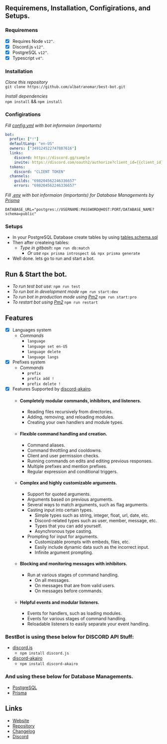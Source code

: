 ## Requiremens, Installation, Configirations, and Setups.

### Requiremens

- [x] Requires Node `v12^`.
- [x] Discord.js `v12^`.
- [x] PostgreSQL `v12^`.
- [x] Typescript `v4^`.

### Installation

_Clone this repository_  
`git clone https://github.com/albatranomar/best-bot.git`

_Install dependencies_  
`npm install` && `npm install`

### Configirations

_Fill [config.yml](https://github.com/albatranomar/best-bot/blob/master/config.yml.sample) with bot informaion (importants)_

```yml
bot:
  prefix: ["!"]
  defaultLang: "en-US"
  owners: ["349124522747887616"]
  links:
    discord: https://discord.gg/sample
    invite: https://discord.com/oauth2/authorize?client_id={{client_id}}&scope=bot&permissions=8
  tokens:
    discord: "CLIENT TOKEN"
  channels:
    guilds: "698204562246336657"
    errors: "698204562246336657"
```

_Fill [.env](https://github.com/albatranomar/best-bot/blob/master/prisma/.env.sample) with bot informaion (importants) for Database Managements by [Prisma](https://www.prisma.io/)_

```env
DATABASE_URL="postgres://USERNAME:PASSWORD@HOST:PORT/DATABASE_NAME?schema=public"
```

### Setups

- In your PostgreSQL Database create tables by using [tables.schema.sql]()
- Then after createing tables:
  - _Type in gitbash_: `npm run db:match`
    - _Or use_ `npx prisma introspect && npx prisma generate`
- Well done. lets go to run and start a bot.

## Run & Start the bot.

- _To run test bot use:_ `npm run test`
- _To run bot in development mode_ `npm run start:dev`
- _To run bot in production mode using [Pm2](https://github.com/Unitech/pm2)_ `npm run start:pro`
- _To restart bot using [Pm2](https://github.com/Unitech/pm2)_ `npm run restart`

## Features

- [x] Languages system
  - _Commands_
    - `language`
    - `language set en-US`
    - `language delete`
    - `language langs`
- [x] Prefixes system
  - _Commands_
    - `prefix`
    - `prefix add !`
    - `prefix delete !`
- [x] Features Supported by [discord-akairo](https://github.com/discord-akairo/discord-akairo).
  - #### Completely modular commands, inhibitors, and listeners.
    - Reading files recursively from directories.
    - Adding, removing, and reloading modules.
    - Creating your own handlers and module types.

  - #### Flexible command handling and creation.
    - Command aliases.
    - Command throttling and cooldowns.
    - Client and user permission checks.
    - Running commands on edits and editing previous responses.
    - Multiple prefixes and mention prefixes.
    - Regular expression and conditional triggers.

  - #### Complex and highly customizable arguments.
    - Support for quoted arguments.
    - Arguments based on previous arguments.
    - Several ways to match arguments, such as flag arguments.
    - Casting input into certain types.
      - Simple types such as string, integer, float, url, date, etc.
      - Discord-related types such as user, member, message, etc.
      - Types that you can add yourself.
      - Asynchronous type casting.
    - Prompting for input for arguments.
      - Customizable prompts with embeds, files, etc.
      - Easily include dynamic data such as the incorrect input.
      - Infinite argument prompting.

  - #### Blocking and monitoring messages with inhibitors.
    - Run at various stages of command handling.
      - On all messages.
      - On messages that are from valid users.
      - On messages before commands.

  - #### Helpful events and modular listeners.
    - Events for handlers, such as loading modules.
    - Events for various stages of command handling.
    - Reloadable listeners to easily separate your event handling.

### BestBot is using these below for DISCORD API Stuff:

- [discord.js](https://github.com/discordjs/discord.js)
  - `npm install discord.js`
- [discord-akairo](https://github.com/discord-akairo/discord-akairo)
  - `npm install discord-akairo`

### And using these below for Database Managements.

- [PostgreSQL](https://www.postgresql.org/)
- [Prisma](https://www.prisma.io/)

## Links

- [Website](https://github.com/albatranomar/best-bot)
- [Repository](https://github.com/albatranomar/best-bot)
- [Changelog](https://github.com/albatranomar/best-bot/releases)
- [Discord](https://discord.gg/OMARTHEBEST)
